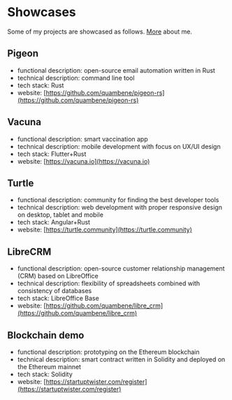 # Showcases

Some of my projects are showcased as follows. [More](/about.md) about me.

## Pigeon

- functional description: open-source email automation written in Rust
- technical description: command line tool
- tech stack: Rust
- website: [https://github.com/quambene/pigeon-rs](https://github.com/quambene/pigeon-rs)

## Vacuna

- functional description: smart vaccination app
- technical description: mobile development with focus on UX/UI design
- tech stack: Flutter+Rust
- website: [https://vacuna.io](https://vacuna.io)

## Turtle

- functional description: community for finding the best developer tools
- technical description: web development with proper responsive design on desktop, tablet and mobile
- tech stack: Angular+Rust
- website: [https://turtle.community](https://turtle.community)

## LibreCRM

- functional description: open-source customer relationship management (CRM) based on LibreOffice
- technical description: flexibility of spreadsheets combined with consistency of databases
- tech stack: LibreOffice Base
- website: [https://github.com/quambene/libre_crm](https://github.com/quambene/libre_crm)

## Blockchain demo

- functional description: prototyping on the Ethereum blockchain
- technical description: smart contract written in Solidity and deployed on the Ethereum mainnet
- tech stack: Solidity
- website: [https://startuptwister.com/register](https://startuptwister.com/register)
